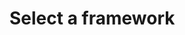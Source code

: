 <script setup>
  import Icon from '../../../components/Icon.vue'
</script>

# Select a framework

<div style="display: grid; grid-template-columns: repeat(auto-fill, minmax(100px, 1fr)); gap: 5rem; margin-top: 2rem">
	<Icon tech="react" sizeIco=100 link="/docs/installation/framework/react" />
	<Icon tech="angular" sizeIco=100 link="/docs/installation/framework/angular" />
	<Icon tech="vue" sizeIco=100 link="/docs/installation/framework/vue" />
	<Icon tech="svelte" sizeIco=100 link="/docs/installation/framework/sveltekit" />
	<Icon tech="nextjs" sizeIco=100 link="/docs/installation/framework/nextjs" />
	<Icon tech="solid" sizeIco=100 link="/docs/installation/framework/solid" />
	<Icon tech="nuxt" sizeIco=100 link="/docs/installation/framework/nuxt" />
</div>
